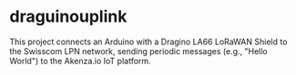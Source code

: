 # draguinouplink
This project connects an Arduino with a Dragino LA66 LoRaWAN Shield to the Swisscom LPN network, sending periodic messages (e.g., "Hello World") to the Akenza.io IoT platform.
